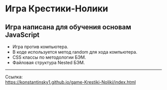 # Игра Крестики-Нолики
## Игра написана для обучения основам JavaScript
+ Игра против компьютера.
+ В коде используется метод random для хода компьютера.
+ CSS классы по методологии БЭМ.
+ Файловая структура Nested БЭМ.
***
Ссылка:  
https://konstantinsky1.github.io/game-Krestiki-Noliki/index.html
